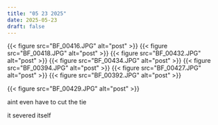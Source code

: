 ```yaml
---
title: "05 23 2025"
date: 2025-05-23
draft: false
---
```


{{< figure src="BF_00416.JPG" alt="post" >}}
{{< figure src="BF_00418.JPG" alt="post" >}}
{{< figure src="BF_00432.JPG" alt="post" >}}
{{< figure src="BF_00434.JPG" alt="post" >}}
{{< figure src="BF_00394.JPG" alt="post" >}}
{{< figure src="BF_00427.JPG" alt="post" >}}
{{< figure src="BF_00392.JPG" alt="post" >}}

{{< figure src="BF_00429.JPG" alt="post" >}}



aint even have to cut the tie

it severed itself
